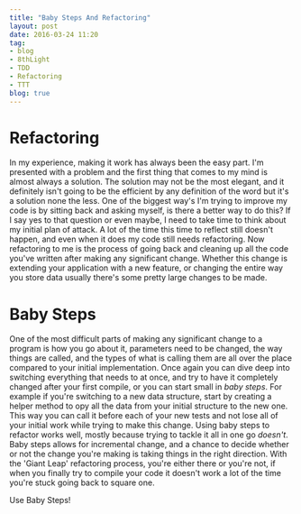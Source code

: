 ```yaml
---
title: "Baby Steps And Refactoring"
layout: post
date: 2016-03-24 11:20
tag:
- blog
- 8thLight
- TDD
- Refactoring 
- TTT
blog: true
---
```

# Refactoring

In my experience, making it work has always been the easy part. I'm presented with a problem and the first thing that comes
to my mind is almost always a solution. The solution may not be the most elegant, and it definitely isn't going to be the
efficient by any definition of the word but it's a solution none the less. One of the biggest way's I'm trying to improve my
code is by sitting back and asking myself, is there a better way to do this? If I say yes to that question or even maybe, I
need to take time to think about my initial plan of attack. A lot of the time this time to reflect  still doesn't happen,
and even when it does my code still needs refactoring. Now refactoring to me is the process of going back and cleaning up all 
the code you've written after making any significant change. Whether this change is extending your application with a new feature,
or changing the entire way you store data usually there's some pretty large changes to be made.

# Baby Steps

One of the most difficult parts of making any significant change to a program is how you go about it, parameters need to be changed,
the way things are called, and the types of what is calling them are all over the place compared to your initial implementation.
Once again you can dive deep into switching everything that needs to at once, and try to have it completely changed after your
first compile, or you can start small in *baby steps*. For example if you're switching to a new data structure, start by creating
a helper method to opy all the data from your initial structure to the new one. This way you can call it before each of your new tests
and not lose all of your initial work while trying to make this change. Using baby steps to refactor works well, mostly because trying 
to tackle it all in one go *doesn't*. Baby steps allows for incremental change, and a chance to decide whether or not the
change you're making is taking things in the right direction. With the 'Giant Leap' refactoring process, you're either there or you're not,
if when you finally try to compile your code it doesn't work a lot of the time you're stuck going back to square one.

Use Baby Steps!

